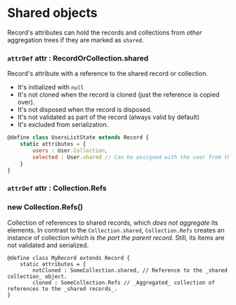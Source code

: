 # Shared objects

Record's attributes can hold the records and collections from _other_ aggregation trees if they are marked as `shared`.

### `attrDef` attr : RecordOrCollection.shared

Record's attribute with a reference to the shared record or collection.

- It's initialized with `null`
- It's not cloned when the record is cloned (just the reference is copied over).
- It's not disposed when the record is disposed.
- It's not validated as part of the record (always valid by default)
- It's excluded from serialization.

```javascript
@define class UsersListState extends Record {
    static attributes = {
        users : User.Collection,
        selected : User.shared // Can be assigned with the user from this.users
    }
}
```

### `attrDef` attr : Collection.Refs
### new Collection.Refs()

Collection of references to shared records, which _does not aggregate_ its elements. In contrast to the `Collection.shared`, `Collection.Refs` creates an instance of collection which _is the part the parent record_. Still, its items are not validated and serialized.

    @define class MyRecord extends Record {
        static attributes = {
            notCloned : SomeCollection.shared, // Reference to the _shared collection_ object.
            cloned : SomeCollection.Refs // _Aggregated_ collection of references to the _shared records_.
    }
